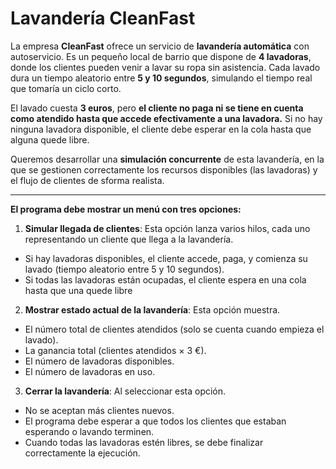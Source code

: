 # Lavandería CleanFast

La empresa **CleanFast** ofrece un servicio de **lavandería automática** con autoservicio. Es un pequeño local de barrio que dispone de **4 lavadoras**, donde los clientes pueden venir a lavar su ropa sin asistencia. Cada lavado dura un tiempo aleatorio entre **5 y 10 segundos**, simulando el tiempo real que tomaría un ciclo corto.

El lavado cuesta **3 euros**, pero **el cliente no paga ni se tiene en cuenta como atendido hasta que accede efectivamente a una lavadora.** Si no hay ninguna lavadora disponible, el cliente debe esperar en la cola hasta que alguna quede libre.

Queremos desarrollar una **simulación concurrente** de esta lavandería, en la que se gestionen correctamente los recursos disponibles (las lavadoras) y el flujo de clientes de sforma realista.

---

**El programa debe mostrar un menú con tres opciones:**

1. **Simular llegada de clientes**: Esta opción lanza varios hilos, cada uno representando un cliente que llega a la lavandería.
- Si hay lavadoras disponibles, el cliente accede, paga, y comienza su lavado (tiempo aleatorio entre 5 y 10 segundos).
- Si todas las lavadoras están ocupadas, el cliente espera en una cola hasta
que una quede libre

2. **Mostrar estado actual de la lavandería**: Esta opción muestra.
- El número total de clientes atendidos (solo se cuenta cuando empieza el lavado).
- La ganancia total (clientes atendidos × 3 €).
- El número de lavadoras disponibles.
- El número de lavadoras en uso.

3. **Cerrar la lavandería**: Al seleccionar esta opción.
- No se aceptan más clientes nuevos.
- El programa debe esperar a que todos los clientes que estaban esperando o lavando terminen.
- Cuando todas las lavadoras estén libres, se debe finalizar correctamente la ejecución.